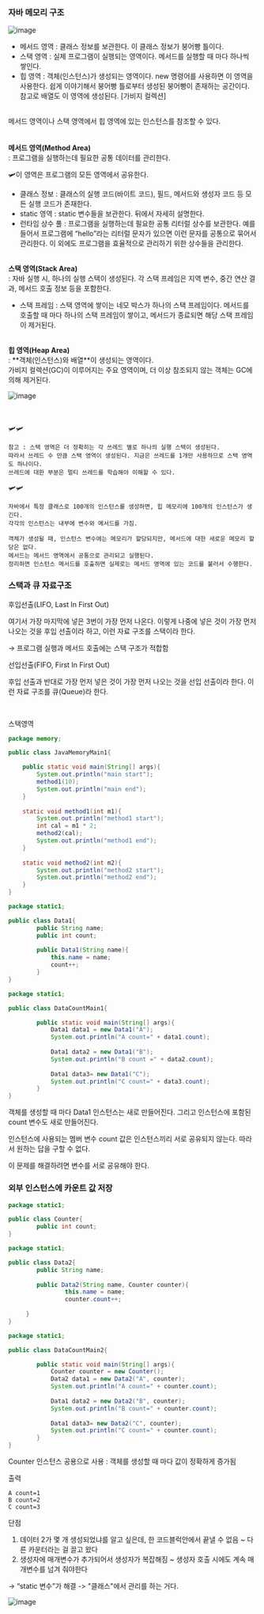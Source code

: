 ### 자바 메모리 구조

![image](https://github.com/JavaGrowthSt/java-basic/assets/106096303/55f05893-f84f-4bd4-820a-ec9f6ca7e543)

- 메서드 영역 : 클래스 정보를 보관한다. 이 클래스 정보가 붕어빵 틀이다.
- 스택 영역 : 실제 프로그램이 실행되는 영역이다. 메서드를 실행할 때 마다 하나씩 쌓인다.
- 힙 영역 : 객체(인스턴스)가 생성되는 영역이다. new 명령어를 사용하면 이 영역을 사용한다. 쉽게 이야기해서 붕어빵 틀로부터 생성된 붕어빵이 존재하는 공간이다. 참고로 배열도 이 영역에 생성된다.
     [가비지 컬렉션]
    
</br>
메서드 영역이나 스택 영역에서 힙 영역에 있는 인스턴스를 참조할 수 있다.</br>
</br></br>
<b>메서드 영역(Method Area)</b></br> : 프로그램을 실행하는데 필요한 공통 데이터를 관리한다. 

🛩️이 영역은 프로그램의 모든 영역에서 공유한다.

- 클래스 정보 : 클래스의 실행 코드(바이트 코드), 필드, 메서드와 생성자 코드 등 모든 실행 코드가 존재한다.
- static 영역 : static 변수들을 보관한다. 뒤에서 자세히 설명한다.
- 런타임 상수 풀 : 프로그램을 실행하는데 필요한 공통 리터럴 상수를 보관한다. 예를 들어서 프로그램에 “hello”라는 리터럴 문자가 있으면 이런 문자를 공통으로 묶어서 관리한다. 이 외에도 프로그램을 효율적으로 관리하기 위한 상수들을 관리한다.

</br>
<b>스택 영역(Stack Area)</b></br> : 자바 실행 시, 하나의 실행 스택이 생성된다. 각 스택 프레임은 지역 변수, 중간 연산 결과, 메서드 호출 정보 등을 포함한다.

- 스택 프레임 : 스택 영역에 쌓이는 네모 박스가 하나의 스택 프레임이다. 메서드를 호출할 때 마다 하나의 스택 프레임이 쌓이고, 메서드가 종료되면 해당 스택 프레임이 제거된다.

</br>
<b>힙 영역(Heap Area)</b></br> : **객체(인스턴스)와 배열**이 생성되는 영역이다. </br>가비지 컬렉션(GC)이 이루어지는 주요 영역이며, 더 이상 참조되지 않는 객체는 GC에 의해 제거된다.

![image](https://github.com/JavaGrowthSt/java-basic/assets/106096303/1d28d6b5-9842-4b4e-a906-e94ec388875c)

</br></br>
🛩️🛩️

```
참고 : 스택 영역은 더 정확히는 각 쓰레드 별로 하나의 실행 스택이 생성된다.
따라서 쓰레드 수 만큼 스택 영역이 생성된다. 지금은 쓰레드를 1개만 사용하므로 스택 영역도 하나이다.
쓰레드에 대한 부분은 멀티 쓰레드를 학습해야 이해할 수 있다. 
```
🛩️🛩️
```
자바에서 특정 클래스로 100개의 인스턴스를 생성하면, 힙 메모리에 100개의 인스턴스가 생긴다.
각각의 인스턴스는 내부에 변수와 메서드를 가짐.

객체가 생성될 때, 인스턴스 변수에는 메모리가 할당되지만, 메서드에 대한 새로운 메모리 할당은 없다.
메서드는 메서드 영역에서 공통으로 관리되고 실행된다.
정리하면 인스턴스 메서드를 호출하면 실제로는 메서드 영역에 있는 코드를 불러서 수행한다.
```

### 스택과 큐 자료구조

후입선출(LIFO, Last In First Out)

여기서 가장 마지막에 넣은 3번이 가장 먼저 나온다. 이렇게 나중에 넣은 것이 가장 먼저 나오는 것을 후입 선출이라 하고, 이런 자료 구조를 스택이라 한다.

→ 프로그램 실행과 메서드 호출에는 스택 구조가 적합함

선입선출(FIFO, First In First Out)

후입 선출과 반대로 가장 먼저 넣은 것이 가장 먼저 나오는 것을 선입 선출이라 한다. 이런 자료 구조를 큐(Queue)라 한다.

</br>

스택영역
```java
package memory;

public class JavaMemoryMain1{

	public static void main(String[] args){
		System.out.println("main start");
		method1(10);
		System.out.println("main end");
	}
	
	static void method1(int m1){
		System.out.println("method1 start");
		int cal = m1 * 2;
		method2(cal);
		System.out.println("method1 end");
	}
	
	static void method2(int m2){
		System.out.println("method2 start");
		System.out.println("method2 end");
	}
}
```

```java
package static1;

public class Data1{
		public String name;
		public int count;
		
		public Data1(String name){
			this.name = name;
			count++;
		}
}
```

```java
package static1;

public class DataCountMain1{

		public static void main(String[] args){
			Data1 data1 = new Data1("A");
			System.out.println("A count=" + data1.count);
			
			Data1 data2 = new Data1("B");
			System.out.println("B count =" + data2.count);
			
			Data1 data3= new Data1("C");
			System.out.println("C count=" + data3.count);
		}
}
```

객체를 생성할 때 마다 Data1 인스턴스는 새로 만들어진다. 그리고 인스턴스에 포함된 count 변수도 새로 만들어진다.

인스턴스에 사용되는 멤버 변수 count 값은 인스턴스끼리 서로 공유되지 않는다. 따라서 원하는 답을 구할 수 없다.

이 문제를 해결하려면 변수를 서로 공유해야 한다.

### 외부 인스턴스에 카운트 값 저장

```java
package static1;

public class Counter{
		public int count;
}
```

```java
package static1;

public class Data2{
		public String name;
		
		public Data2(String name, Counter counter){
				this.name = name;
				counter.count++;
	
	 }
}
```

```java
package static1;

public class DataCountMain2{

		public static void main(String[] args){
			Counter counter = new Counter();
			Data2 data1 = new Data2("A", counter);
			System.out.println("A count=" + counter.count);
			
			Data1 data2 = new Data2("B", counter);
			System.out.println("B count=" + counter.count);
			
			Data1 data3= new Data2("C", counter);
			System.out.println("C count=" + counter.count);
		}
}
```

Counter 인스턴스 공용으로 사용 : 객체를 생성할 때 마다 값이 정확하게 증가됨

출력
```
A count=1
B count=2
C count=3
```
단점 

1. 데이터 2가 몇 개 생성되었냐를 알고 싶은데, 한 코드블럭안에서 끝낼 수 없음 ~ 다른 카운터라는 걸 끌고 왔다
2. 생성자에 매개변수가 추가되어서 생성자가 복잡해짐 ~ 생성자 호출 시에도 계속 매개변수를 넘겨 줘야한다

→  “static 변수”가 해결
-> "클래스"에서 관리를 하는 거다.

![image](https://github.com/JavaGrowthSt/java-basic/assets/106096303/ca5563c7-4064-43ca-99a0-d6267da7f9f3)



